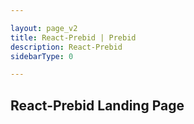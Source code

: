 ```yaml
---

layout: page_v2
title: React-Prebid | Prebid
description: React-Prebid
sidebarType: 0

---
```


## React-Prebid Landing Page